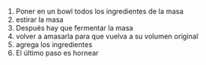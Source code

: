 1. Poner en un bowl todos los ingredientes de la masa
2. estirar la masa
3. Después hay que fermentar la masa
4. volver a amasarla para que vuelva a su volumen original
5. agrega los ingredientes
6. El último paso es hornear
